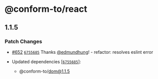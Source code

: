 # @conform-to/react

## 1.1.5

### Patch Changes

- [#652](https://github.com/edmundhung/conform/pull/652) [`6755685`](https://github.com/edmundhung/conform/commit/6755685d73f43ca0f7a8c8afcd8296199da8e5f5) Thanks [@edmundhung](https://github.com/edmundhung)! - refactor: resolves eslint error

- Updated dependencies [[`6755685`](https://github.com/edmundhung/conform/commit/6755685d73f43ca0f7a8c8afcd8296199da8e5f5)]:
  - @conform-to/dom@1.1.5

